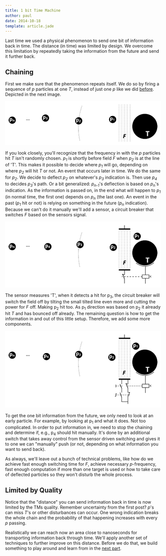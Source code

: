 ```yaml
---
title: 1 bit Time Machine
author: paul
date: 2014-10-18
template: article.jade
---
```


Last time we used a physical phenomenon to send one bit of information back in time. The distance (in time) was limited by design. We overcome this limitation by repeatedly taking the information from the future and send it further back.

## Chaining

First we make sure that the phenomenon repeats itself. We do so by firing a sequence of _p_ particles at one _T_, instead of just one _p_ like we did [before][the-basics]. Depicted in the next image. 

![Time Machine][expandingDistance1]

If you look closely, you'll recognize that the frequency in with the _p_ particles hit _T_ isn't randomly chosen. _p<sub>1</sub>_ is shortly before field _F_ when _p<sub>2</sub>_ is at the line of 'T'. This makes it possible to decide where _p<sub>1</sub>_ will go, depending on where _p<sub>2</sub>_ will hit _T_ or not. An event that occurs later in time. We do the same for _p<sub>2</sub>_. We decide to deflect _p<sub>2</sub>_ on whatever's _p<sub>3</sub>_ indication is. Then use _p<sub>4</sub>_ to decides _p<sub>3</sub>_'s path. Or a bit generalized: _p<sub>n-1</sub>_'s deflection is based on _p<sub>n</sub>_'s indication. As the information is passed on, in the end what will happen to _p<sub>1</sub>_ (in normal time, the first one) depends on _p<sub>n</sub>_ (the last one). An event in the past (_p<sub>1</sub>_ hit or not) is relying on something in the future (_p<sub>n</sub>_ indication). Because we can't do it manually we'll add a sensor, a circuit breaker that switches _F_ based on the sensors signal.

![Time Machine][expandingDistance2]


The sensor measures 'T', when it detects a hit for p<sub>3</sub>, the circuit breaker will switch the field off by tilting the small tilted line even more and cutting the power for _F_ off. Making p<sub>2</sub> hit too. As p<sub>1</sub> direction was based on p<sub>2</sub> it already hit _T_ and has bounced off already. The remaining question is how to get the information in and out of this little setup. Therefore, we add some more components.

![Time Machine][expandingDistance3]

To get the one bit information from the future, we only need to look at an early particle. For example, by looking at p<sub>1</sub> and what it does. Not too complicated. In order to put information in, we need to stop the chaining and determine if, e.g., p<sub>4</sub> should hit manually. It's done by an additional switch that takes away control from the sensor driven switching and gives it to one we can "manually" push (or not, depending on what information you want to send back).


As always, we'll leave out a bunch of technical problems, like how do we achieve fast enough switching time for _F_, achieve necessary _p_-frequency, fast enough computation if more than one target is used or how to take care of deflected particles so they won't disturb the whole process.


## Limited by Quality

Notice that the "distance" you can send information back in time is now limited by the TMs quality. Remember uncertainty from the first post? _p_'s can miss _T_'s or other disturbances can occur. One wrong indication breaks the whole chain and the probability of that happening increases with every _p_ passing.

Realistically we can reach now an area close to nanoseconds for transporting information back through time. We'll apply another set of techniques to further improve on this distance. Before we do that, we build something to play around and learn from in the [next part](/articles/04_using-it).


[expandingDistance1]: 03_expanding.svg "Expanding distance 1"
[expandingDistance2]: 03_expanding2.svg "Expanding distance 2"
[expandingDistance3]: 03_expanding3.svg "Expanding distance 2"

[the-basics]: ../the-basics